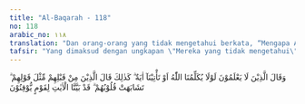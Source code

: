 ```yaml
---
title: "Al-Baqarah - 118"
no: 118
arabic_no: ١١٨
translation: "Dan orang-orang yang tidak mengetahui berkata, “Mengapa Allah tidak berbicara dengan kita atau datang tanda-tanda (kekuasaan-Nya) kepada kita?” Demikian pula orang-orang yang sebelum mereka telah berkata seperti ucapan mereka itu. Hati mereka serupa. Sesungguhnya telah Kami jelaskan tanda-tanda (kekuasaan Kami) kepada orang-orang yang yakin."
tafsir: "Yang dimaksud dengan ungkapan \"Mereka yang tidak mengetahui\" dalam ayat ini ialah orang musyrik Mekah. Mereka dikatakan tidak mengetahui karena kepercayaan mereka tidak berdasarkan wahyu yang diturunkan Allah kepada nabi-nabi-Nya dan tidak mengikuti nabi-nabi yang telah diutus-Nya. Hal ini ditegaskan ayat selanjutnya yang langsung mengarahkan pembicaraan kepada Nabi Muhammad saw, tentang sikap orang-orang musyrik itu dan persamaan perkataan mereka dengan perkataan orang-orang sebelum Nabi Muhammad diutus.\n\nOrang-orang musyrik mengatakan, \"Mengapa Allah tidak langsung berbicara dengan mereka yang menerangkan bahwa Muhammad adalah utusan Allah dan Al-Qur'an diturunkan dari Allah, atau datang kepada mereka malaikat untuk menjelaskannya, atau datang dalil-dalil yang menerangkan dan membuktikan kenabian Muhammad?\"\n\nAyat ini menerangkan bahwa perkataan mereka sama dengan perkataan orang-orang sebelum mereka, yang mereka ucapkan kepada nabi-nabi yang diutus kepada mereka. Juga Allah menerangkan bahwa apa yang mereka katakan itu sebabnya sama, yaitu karena keingkaran dan kedengkian mereka kepada Muhammad, bukan karena tidak adanya dalil atau bukti-bukti yang telah didatangkan Allah. Telah banyak dalil yang didatangkan Allah, tetapi hati mereka tertutup menerima dalil-dalil itu, karena kesombongan dan keangkuhan mereka. Apa pun dalil dan bukti yang didatangkan, mereka tetap tidak akan beriman.\n\nPerkataan orang terdahulu yang sama dengan perkataan orang musyrik itu tersebut di dalam Al-Qur'an, seperti perkataan orang-orang Yahudi, sebagaimana yang diberitakan dalam Al-Qur'an:\n\nDan (ingatlah) ketika kamu berkata, \"Wahai Musa! Kami tidak akan beriman kepadamu sebelum kami melihat Allah dengan jelas.\" ¦\n\n(al-Baqarah/2:55. Lihat juga an-Nisa'/4:153)\n\nFirman Allah: \n\nDan (ingatlah), ketika kamu berkata, \"Wahai Musa! Kami tidak tahan hanya (makan) dengan satu macam makanan saja, maka mohonkanlah kepada Tuhanmu untuk kami, agar Dia memberi kami apa yang ditumbuhkan bumi, seperti: sayur-mayur, mentimun, bawang putih, kacang adas dan bawang merah.\" ¦(al-Baqarah/2:61)\n\nOrang-orang Nasrani berkata kepada Nabi Isa a.s. sebagaimana tersebut dalam firman Allah swt:\n\n(Ingatlah), ketika pengikut-pengikut Isa berkata, \"Wahai Isa putra Maryam! Bersediakah Tuhanmu menurunkan hidangan dari langit kepada kami?\" ¦ (al-Ma'idah/5:112)\n\nSelanjutnya ditegaskan bahwa orang kafir tidak akan beriman walau keterangan atau bukti apa pun diturunkan kepada mereka. Allah berfirman:\n\nDan sekiranya Kami turunkan kepadamu (Muhammad) tulisan di atas kertas, sehingga mereka dapat memegangnya dengan tangan mereka sendiri, niscaya orang-orang kafir itu akan berkata, \"Ini tidak lain hanyalah sihir yang nyata.\" (al-An'am/6:7)\n\nPada akhir ayat diterangkan bahwa Allah selalu menurunkan bukti-bukti dan dalil-dalil bagi segala sesuatu, Dia menerangkannya dengan sejelas-jelasnya. Orang-orang yang bersih jiwa dan hatinya akan segera menerima dalil-dalil dan bukti itu dan mereka segera meyakininya. Orang-orang yang tidak menerimanya ialah mereka yang dalam hatinya ada rasa dengki dan penyakit, hatinya kasar dan tertutup. Allah berfirman:\n\nApakah mereka saling berpesan tentang apa yang dikatakan itu. Sebenarnya mereka adalah kaum yang melampaui batas. (adz-dzariyat/51:53)\n\nAyat di atas merupakan penawar duka bagi Nabi Muhammad saw yang sedang menghadapi keingkaran kaum musyrik Mekah terhadap seruannya. Seolah-olah ayat di atas menerangkan bahwa sikap kaum musyrik itu adalah sikap yang sama dengan sikap orang-orang dahulu terhadap nabi-nabi yang diutus kepada mereka. Karena itu janganlah dihiraukan sikap mereka dan janganlah bersedih hati."
---
```

وَقَالَ الَّذِيْنَ لَا يَعْلَمُوْنَ لَوْلَا يُكَلِّمُنَا اللّٰهُ اَوْ تَأْتِيْنَآ اٰيَةٌ  ۗ كَذٰلِكَ قَالَ الَّذِيْنَ مِنْ قَبْلِهِمْ مِّثْلَ قَوْلِهِمْ ۗ تَشَابَهَتْ قُلُوْبُهُمْ ۗ قَدْ بَيَّنَّا الْاٰيٰتِ لِقَوْمٍ يُّوْقِنُوْنَ